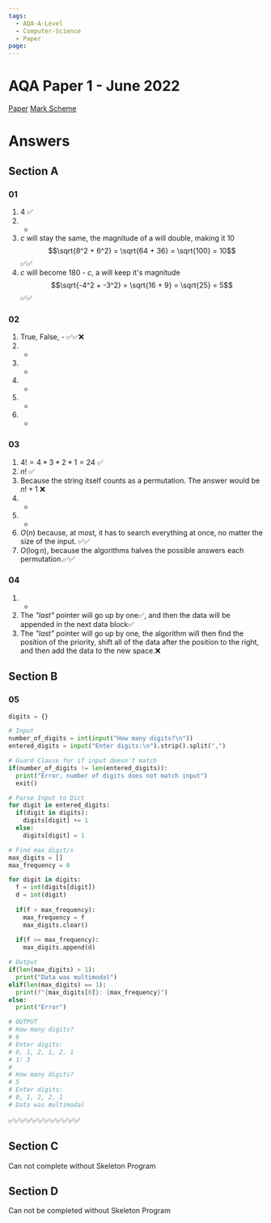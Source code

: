 ```yaml
---
tags:
  - AQA-A-Level
  - Computer-Science
  - Paper
page:
---
```

# AQA Paper 1 - June 2022
[Paper](https://drive.google.com/file/d/1VL_dLodmHM3OSDMp3eDnL2wNZXHBEqbC/view)
[Mark Scheme](https://drive.google.com/file/d/1sYPz9-fa2KdGg_DtA20SRXPk7r-1Phku/view)
# Answers
## Section A
### 01
1. 4 ✅
2. -
3. *c* will stay the same, the magnitude of a will double, making it 10 $$\sqrt{8^2 + 6^2} = \sqrt{64 + 36} = \sqrt{100} = 10$$ ✅✅
4. *c* will become 180 - *c*, a will keep it's magnitude $$\sqrt{-4^2 + -3^2} = \sqrt{16 + 9} = \sqrt{25} = 5$$ ✅✅
### 02
1. True, False, - ✅✅❌
2. -
3. -
4. -
5. -
6. -

### 03
1. $4! = 4 * 3 * 2 * 1 = 24$ ✅
2. $n!$ ✅
3. Because the string itself counts as a permutation. The answer would be $n! + 1$ ❌
4. -
5. -
6. $O(n)$ because, at most, it has to search everything at once, no matter the size of the input. ✅✅
7. $O(\log{n})$, because the algorithms halves the possible answers each permutation.✅✅

### 04
1. -
2. The *"last"* pointer will go up by one✅, and then the data will be appended in the next data block✅
3. The *"last"* pointer will go up by one, the algorithm will then find the position of the priority, shift all of the data after the position to the right, and then add the data to the new space.❌

## Section B
### 05
```python
digits = {}

# Input
number_of_digits = int(input("How many digits?\n"))
entered_digits = input("Enter digits:\n").strip().split(",")

# Guard Clause for if input doesn't match
if(number_of_digits != len(entered_digits)):
  print("Error, number of digits does not match input")
  exit()

# Parse Input to Dict
for digit in entered_digits:
  if(digit in digits):
    digits[digit] += 1
  else:
    digits[digit] = 1

# Find max digit/s
max_digits = []
max_frequency = 0

for digit in digits:
  f = int(digits[digit])
  d = int(digit)
  
  if(f > max_frequency):
    max_frequency = f
    max_digits.clear()
    
  if(f >= max_frequency):
    max_digits.append(d)

# Output
if(len(max_digits) > 1):
  print("Data was multimodal")
elif(len(max_digits) == 1):
  print(f"{max_digits[0]}: {max_frequency}")
else:
  print("Error")

# OUTPUT
# How many digits?
# 6
# Enter digits: 
# 0, 1, 2, 1, 2, 1
# 1: 3
#
# How many digits?
# 5
# Enter digits:
# 0, 1, 2, 2, 1
# Data was multimodal
```
✅✅✅✅✅✅✅✅✅✅✅✅
## Section C
Can not complete without Skeleton Program

## Section D
Can not be completed without Skeleton Program


